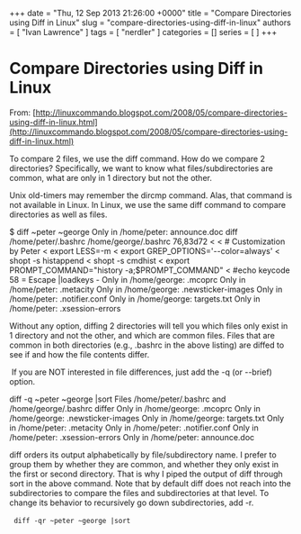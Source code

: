 +++
date = "Thu, 12 Sep 2013 21:26:00 +0000"
title = "Compare Directories using Diff in Linux"
slug = "compare-directories-using-diff-in-linux"
authors = [ "Ivan Lawrence" ]
tags = [ "nerdler" ]
categories = []
series = [ ]
+++

# Compare Directories using Diff in Linux

From: [http://linuxcommando.blogspot.com/2008/05/compare-directories-using-diff-in-linux.html](http://linuxcommando.blogspot.com/2008/05/compare-directories-using-diff-in-linux.html)  
  
To compare 2 files, we use the diff command. How do we compare 2 directories? Specifically, we want to know what files/subdirectories are common, what are only in 1 directory but not the other.   
  
Unix old-timers may remember the dircmp command. Alas, that command is not available in Linux. In Linux, we use the same diff command to compare directories as well as files.  
  

$ diff  ~peter ~george
Only in /home/peter: announce.doc
diff /home/peter/.bashrc /home/george/.bashrc
76,83d72
<
< # Customization by Peter
< export LESS=-m
< export GREP\_OPTIONS='--color=always'
< shopt -s histappend
< shopt -s cmdhist
< export PROMPT\_COMMAND="history -a;$PROMPT\_COMMAND"
< #echo keycode 58 = Escape |loadkeys -
Only in /home/george: .mcoprc
Only in /home/peter: .metacity
Only in /home/george: .newsticker-images
Only in /home/peter: .notifier.conf
Only in /home/george: targets.txt
Only in /home/peter: .xsession-errors

  
Without any option, diffing 2 directories will tell you which files only exist in 1 directory and not the other, and which are common files. Files that are common in both directories (e.g., .bashrc in the above listing) are diffed to see if and how the file contents differ.  
  
 If you are NOT interested in file differences, just add the -q (or --brief) option.  
  

diff -q ~peter ~george  |sort
Files /home/peter/.bashrc and /home/george/.bashrc differ
Only in /home/george: .mcoprc
Only in /home/george: .newsticker-images
Only in /home/george: targets.txt
Only in /home/peter: .metacity
Only in /home/peter: .notifier.conf
Only in /home/peter: .xsession-errors
Only in /home/peter: announce.doc

  
diff orders its output alphabetically by file/subdirectory name. I prefer to group them by whether they are common, and whether they only exist in the first or second directory. That is why I piped the output of diff through sort in the above command. Note that by default diff does not reach into the subdirectories to compare the files and subdirectories at that level. To change its behavior to recursively go down subdirectories, add -r.  
  
  `diff -qr ~peter ~george |sort`